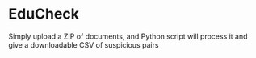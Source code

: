 # EduCheck
Simply upload a ZIP of documents, and Python script will process it and give a downloadable CSV of suspicious pairs

